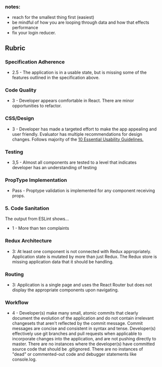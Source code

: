 ### notes:

- reach for the smallest thing first (easiest)
- be mindful of how you are looping through data and how that effects performance
- fix your login reducer. 

## Rubric

### Specification Adherence

<!-- - 3 - The application completes all 2 iterations. -->
- 2.5 - The application is in a usable state, but is missing some of the features outlined in the specification above.


### Code Quality

- 3 - Developer appears comfortable in React. There are minor opportunities to refactor.

### CSS/Design


- 3 - Developer has made a targeted effort to make the app appealing and user friendly. Evaluator has multiple recommendations for design changes. Follows majority of the [10 Essential Usability Guidelines.](https://speckyboy.com/10-essential-web-application-usability-guidelines/)

### Testing

- 3,5 - Almost all components are tested to a level that indicates developer has an understanding of testing

### PropType Implementation

- Pass - Proptype validation is implemented for any component receiving props.


### 5. Code Sanitation

The output from ESLint shows…

<!-- * 4 - Zero complaints
* 3 - Five or fewer complaints
* 2 - Six to ten complaints -->
* 1 - More than ten complaints

### Redux Architecture

* 3: At least one component is not connected with Redux appropriately. Application state is mutated by more than just Redux. The Redux store is missing application data that it should be handling.

### Routing

* 3: Application is a single page and uses the React Router but does not display the appropriate components upon navigating.

### Workflow

- 4 - Developer(s) make many small, atomic commits that clearly document the evolution of the application and do not contain irrelevant changesets that aren't reflected by the commit message. Commit messages are concise and consistent in syntax and tense. Developer(s) effectively use git branches and pull requests when applicable to incorporate changes into the application, and are not pushing directly to master. There are no instances where the developer(s) have committed source code that should be .gitignored. There are no instances of "dead" or commented-out code and debugger statements like console.log.
